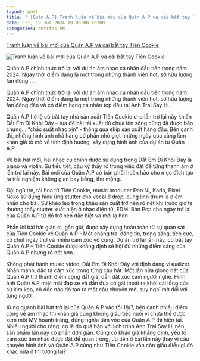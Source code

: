 ```yaml
---
layout: post
title: " [Quân A.P] Tranh luận về bài mới của Quân A.P và cái bắt tay Tiên Cookie"
date: Fri, 19 Jul 2024 18:00:00 +0700
categories: entries VN
---
```

[Tranh luận về bài mới của Quân A.P và cái bắt tay Tiên Cookie](https://thethaovanhoa.vn/tranh-luan-ve-bai-moi-cua-quan-ap-va-cai-bat-tay-tien-cookie-20240719130326094.htm)

![Tranh luận về bài mới của Quân A.P và cái bắt tay Tiên Cookie](https://thethaovanhoa.mediacdn.vn/thumb_w/1200/372676912336973824/2024/7/19/2-17213687890391760088021-0-0-628-1200-crop-1721368816364285866016.jpg)

Quân A.P chính thức trở lại với dự án âm nhạc cá nhân đầu tiên trong năm 2024. Ngay thời điểm đang là một trong những thành viên hot, sở hữu lượng fan đông ...

Quân A.P chính thức trở lại với dự án âm nhạc cá nhân đầu tiên trong năm 2024. Ngay thời điểm đang là một trong những thành viên hot, sở hữu lượng fan đông đảo và có điểm hạng cá nhân top đầu tại Anh Trai Say Hi.

Quân A.P hé lộ cú bắt tay nhà sản xuất Tiên Cookie cho lần trở lại này khiến Dắt Em Đi Khỏi Đây – tựa đề bài tái xuất dù chưa lên sóng cũng đã được bảo chứng… “chắc suất nhạc xịn” - thông qua ekip sản xuất hàng đầu. Bên cạnh đó, những hình ảnh nhá hàng có phần nhỏ giọt những ngày qua càng làm khán giả tò mò về tính định hướng, xây dựng hình ảnh của dự án từ Quân A.P.

Về bài hát mới, hai nhạc cụ chính được sử dụng trong Dắt Em Đi Khỏi Đây là piano và violin. Sự tiểu tiết, cầu kỳ thấy rõ trong việc đặt để từng thanh âm ở lần trở lại này. Bài mới của Quân A.P có bản phối hoàn hảo cho mục đích tạo ra trải nghiệm không gian bay bổng, thơ mộng.

Đội ngũ trẻ, tài hoa từ Tiên Cookie, music producer Đan Ni, Kado, Pixel Neko sử dụng hiệu ứng stutter cho vocal ở drop, cùng linn drum là điểm nhấn cho bài. Sự khéo léo trong khâu sản xuất trở nên rõ nét khi trước giờ ta thường thấy stutter xuất hiện ở nhạc điện tử, EDM. Bản Pop cho ngày trở lại của Quân A.P từ đó trở nên đặc biệt và mới lạ hơn.

Phần lời bài hát giản dị, gần gũi, được xây dựng hoàn toàn từ sự quan sát của Tiên Cookie về Quân A.P - Một chàng trai đáng tin, trong sáng, tích cực, có chút ngây thơ và nhiều cảm xúc vô cùng. Dự án trở lại lần này, cú bắt tay Quân A.P – Tiên Cookie được khẳng định sẽ hội đủ những điểm sáng của Quân A.P nhưng rõ nét hơn.

Không phát hành music video, Dắt Em Đi Khỏi Đây với định dạng visualizer. Nhấn mạnh, đặc tả cảm xúc trong từng câu hát. Một lần nữa giọng hát của Quân A.P trở thành điểm cộng đắt giá, dẫn dắt xúc cảm người nghe. Hình ảnh Quân A.P miệt mài đạp xe và dần đưa cô gái thoát ra khỏi cái lồng của sự kìm kẹp, cô độc nào đó tạo ra một câu chuyện mở, suy nghĩ mở đối với tùng người.

Xung quanh bài hát trở lại của Quân A.P vào tối 18/7, bên cạnh nhiều điểm cộng về âm nhạc thì khán giả cũng không giấu tiếc nuối vì chưa thể được xem một MV hoành tráng, đúng nghĩa tầm vóc của Quân A.P thì hiện tại. Nhiều người cho rằng, có lẽ do quá bận với lịch trình Anh Trai Say Hi nên sản phẩm lần này có phần đơn giản. Cũng có khán giả khẳng định, yếu tố cảm xúc âm nhạc được đặt để quan trọng, ưu tiên ở bài lần này thay vì câu chuyện hình ảnh và Quân A.P cũng như Tiên Cookie vẫn còn giấu điều gì đó khác nữa ở thì tương lai?

